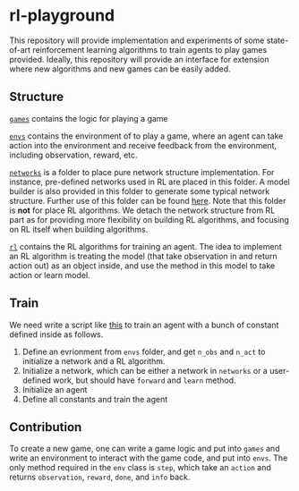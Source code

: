 # rl-playground

 This repository will provide implementation and experiments of some state-of-art reinforcement learning algorithms to train agents to play games provided. Ideally, this repository will provide an interface for extension where new algorithms and new games can be easily added. 



## Structure

[`games`](https://github.com/Kytabyte/rl-playground/tree/master/games) contains the logic for playing a game

[`envs`](https://github.com/Kytabyte/rl-playground/tree/master/envs) contains the environment of to play a game, where an agent can take action into the environment and receive feedback from the environment, including observation, reward, etc.

[`networks`](https://github.com/Kytabyte/rl-playground/tree/master/networks) is a folder to place pure network structure implementation. For instance, pre-defined networks used in RL are placed in this folder. A model builder is also provided in this folder to generate some typical network structure. Further use of this folder can be found [here](https://github.com/Kytabyte/rl-playground/tree/master/networks). Note that this folder is **not** for place RL algorithms. We detach the network structure from RL part as for providing more flexibility on building RL algorithms, and focusing on RL  itself when building algorithms.

[`rl`](https://github.com/Kytabyte/rl-playground/tree/master/rl) contains the RL algorithms for training an agent. The idea to implement an RL algorithm is treating the model (that take observation in and return action out) as an object inside, and use the method in this model to take action or learn model.



## Train

We need write a script like [this](https://github.com/Kytabyte/rl-playground/blob/master/train.py) to train an agent with a bunch of constant defined inside as follows.

1. Define an evrionment from `envs` folder, and get `n_obs` and `n_act` to initialize a network and a RL algorithm.
2. Initialize a network, which can be either a network in `networks` or a user-defined work, but should have `forward` and `learn` method.
3. Initialize an agent
4. Define all constants and train the agent



## Contribution

To create a new game, one can write a game logic and put into `games` and write an environment to interact with the game code, and put into `envs`. The only method required in the `env` class is `step`, which take an `action` and returns `observation`, `reward`, `done`, and `info` back.

